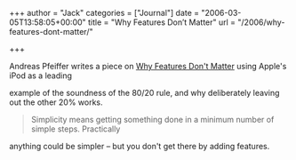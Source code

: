 +++
author = "Jack"
categories = ["Journal"]
date = "2006-03-05T13:58:05+00:00"
title = "Why Features Don’t Matter"
url = "/2006/why-features-dont-matter/"

+++

Andreas Pfeiffer writes a piece on [Why Features Don't Matter][1] using Apple's iPod as a leading 

example of the soundness of the 80/20 rule, and why deliberately leaving out the other 20% works. 

> Simplicity means getting something done in a minimum number of simple steps. Practically 

anything could be simpler &#8211; but you don't get there by adding features. 

[1]: <http://www.acm.org/ubiquity/views/v7i07_pfeiffer.html>